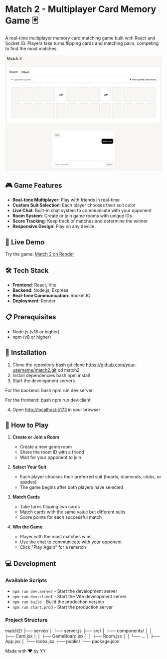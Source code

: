 # Match 2 - Multiplayer Card Memory Game 🃏

A real-time multiplayer memory card matching game built with React and Socket.IO. Players take turns flipping cards and matching pairs, competing to find the most matches.

![Game Screenshot](screenshot.png) <!-- You should add a screenshot of your game -->

## 🎮 Game Features

- **Real-time Multiplayer**: Play with friends in real-time
- **Custom Suit Selection**: Each player chooses their suit color
- **Live Chat**: Built-in chat system to communicate with your opponent
- **Room System**: Create or join game rooms with unique IDs
- **Score Tracking**: Keep track of matches and determine the winner
- **Responsive Design**: Play on any device

## 🚀 Live Demo

Try the game: [Match 2 on Render](https://match2.onrender.com)

## 🛠️ Tech Stack

- **Frontend**: React, Vite
- **Backend**: Node.js, Express
- **Real-time Communication**: Socket.IO
- **Deployment**: Render

## 📋 Prerequisites

- Node.js (v18 or higher)
- npm (v8 or higher)

## 🔧 Installation

1. Clone the repository
bash
git clone https://github.com/your-username/match2.git
cd match2
2. Install dependencies
bash
npm install
3. Start the development servers

For the backend:
bash
npm run dev:server

For the frontend:
bash
npm run dev:client

4. Open [http://localhost:5173](http://localhost:5173) in your browser

## 🎯 How to Play

1. **Create or Join a Room**
   - Create a new game room
   - Share the room ID with a friend
   - Wait for your opponent to join

2. **Select Your Suit**
   - Each player chooses their preferred suit (hearts, diamonds, clubs, or spades)
   - The game begins after both players have selected

3. **Match Cards**
   - Take turns flipping two cards
   - Match cards with the same value but different suits
   - Score points for each successful match

4. **Win the Game**
   - Player with the most matches wins
   - Use the chat to communicate with your opponent
   - Click "Play Again" for a rematch

## 💻 Development

### Available Scripts

- `npm run dev:server` - Start the development server
- `npm run dev:client` - Start the Vite development server
- `npm run build` - Build the production version
- `npm run start:prod` - Start the production server

### Project Structure

match2/
├── server/
│ └── server.js
├── src/
│ ├── components/
│ │ ├── Card.jsx
│ │ ├── GameBoard.jsx
│ │ ├── Room.jsx
│ │ └── ...
│ ├── App.jsx
│ └── index.jsx
├── public/
└── package.json

Made with ❤️ by YY
